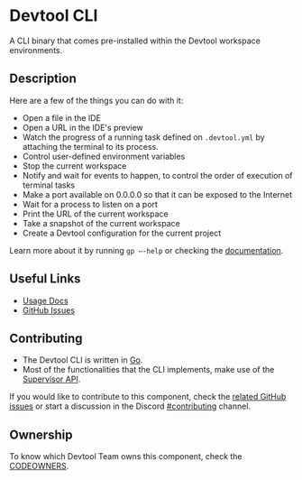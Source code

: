 # Devtool CLI

A CLI binary that comes pre-installed within the Devtool workspace environments.

## Description

Here are a few of the things you can do with it:

- Open a file in the IDE
- Open a URL in the IDE's preview
- Watch the progress of a running task defined on `.devtool.yml` by attaching the terminal to its process.
- Control user-defined environment variables
- Stop the current workspace
- Notify and wait for events to happen, to control the order of execution of terminal tasks
- Make a port available on 0.0.0.0 so that it can be exposed to the Internet
- Wait for a process to listen on a port
- Print the URL of the current workspace
- Take a snapshot of the current workspace
- Create a Devtool configuration for the current project

Learn more about it by running `gp —-help` or checking the [documentation](https://www.devtool.io/docs/command-line-interface/).

## Useful Links

- [Usage Docs](https://www.devtool.io/docs/command-line-interface)
- [GitHub Issues](https://github.com/khulnasoft/devtool/labels/component%3A%20gp%20cli)

## Contributing

- The Devtool CLI is written in [Go](https://go.dev/).
- Most of the functionalities that the CLI implements, make use of the [Supervisor API](https://github.com/khulnasoft/devtool/tree/main/components/supervisor-api).

If you would like to contribute to this component, check the [related GitHub issues](https://github.com/khulnasoft/devtool/labels/component%3A%20gp%20cli) or start a discussion in the Discord [#contributing](https://discord.com/channels/816244985187008514/885406100436951080) channel.

## Ownership

To know which Devtool Team owns this component, check the [CODEOWNERS](https://github.com/khulnasoft/devtool/blob/main/.github/CODEOWNERS).
